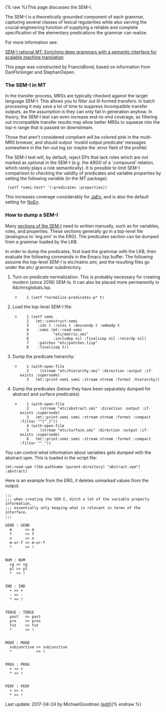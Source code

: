 {% raw %}This page discusses the SEM-I.

The SEM-I is a theoretically grounded component of each grammar,
capturing several classes of lexical regularities while also serving the
crucial engineering function of supplying a reliable and complete
specification of the elementary predications the grammar can realize.

For more information see:

[SEM-I rational MT: Enriching deep grammars with a semantic interface
for scalable machine
translation](http://web.mysites.ntu.edu.sg/fcbond/open/pubs/2005-summit-semi.pdf)

This page was constructed by FrancisBond, based on
information from DanFlickinger and
StephanOepen.

### The SEM-I in MT

In the transfer process, MRSs are typically checked against the target
language SEM-I. This allows you to filter out ill-formed transfers. In
batch processing it may save a lot of time to suppress incompatible
transfer outputs, as the assumption is they can only fail in generation
anyhow. In theory, the SEM-I test can even increase end-to-end coverage,
as filtering out incompatible transfer results may allow better MRSs to
squeeze into the top-n range that is passed on downstream.

Those that aren't considered compliant will be colored pink in the
multi-MRS browser, and should output \`invalid output predicate'
messages somewhere in the fan-out log (or maybe the :error field of the
profile)

The SEM-I test will, by default, reject EPs that lack roles which are
not marked as optional in the SEM-I (e.g. the ARG0 of a \`compound'
relation, which rarely plays a role semantically). It is possible to
limit SEM-I comparison to checking the validity of predicates and
variable properties by setting the following variable (in the MT
package):

     (setf *semi-test* '(:predicates :properties))

This increases coverage considerably for [JaEn](/JaEn), and is also the
default setting for [NoEn](/NoEn).

### How to dump a SEM-I

Many [sections of the SEM-I](/SemiRfc#Sections) need to written
manually, such as for variables, roles, and properties. These sections
generally go in a top-level file (analogous to 'erg.smi' in the ERG).
The predicates section can be dumped from a grammar loaded by the LKB.

In order to dump the predicates, first load the grammar with the LKB,
then evaluate the following commands in the Emacs lisp buffer. The
following assume the top-level SEM-I is etc/matrix.smi, and the
resulting files go under the etc/ grammar subdirectory.

1. Turn on predicate normalization. This is probably necessary for
creating modern (since 2016) SEM-Is. It can also be placed more
permanently in lkb/mrsglobals.lsp.
   
   - ```
        1 (setf *normalize-predicates-p* t)
     ```
2. Load the top-level SEM-I file:
   - ```
        1 (setf semi
        2   (mt::construct-semi       
        3    :ids t :rules t :descendp t :embedp t
        4    :semi (mt::read-semi
        5           "etc/matrix.smi"
        6           :includep nil :finalizep nil :recordp nil)
        7    :patches "etc/patches.lisp"
        8    :finalizep t))
     ```
3. Dump the predicate hierarchy:
   - ```
        1 (with-open-file
        2     (stream "etc/hierarchy.smi" :direction :output :if-exists :supersede)
        3   (mt::print-semi semi :stream stream :format :hierarchy))
     ```
4. Dump the predicates (below they have been separately dumped for
abstract and surface predicates)
   - ```
        1 (with-open-file
        2     (stream "etc/abstract.smi" :direction :output :if-exists :supersede)
        3   (mt::print-semi semi :stream stream :format :compact :filter "^[^_]"))
        4 (with-open-file
        5     (stream "etc/surface.smi" :direction :output :if-exists :supersede)
        6   (mt::print-semi semi :stream stream :format :compact :filter "^_"))
     ```

You can control what information about variables gets dumped with the
abstract.vpm. This is loaded in the script file:

    (mt:read-vpm (lkb-pathname (parent-directory) "abstract.vpm") :abstract)

Here is an example from the ERG, it deletes unmarked values from the
output.

    ;;;
    ;;; when creating the SEM-I, ditch a lot of the variable property information,
    ;;; essentially only keeping what is relevant in terms of the interface.
    ;;;
    
    GEND : GEND
      m      >> m
      f      >> f
      n      >> n
      m-or-f >> m-or-f
      *      >> !
    
    
    NUM : NUM
      sg >> sg
      pl >> pl
      *  >> !
    
    
    IND : IND
      + >> +
      - >> -
      * >> !
    
    
    TENSE : TENSE
      past   >> past
      pre    >> pres
      fut    >> fut
      *      >> !
    
    
    MOOD : MOOD 
      subjunctive >> subjunctive
      *           >> !
    
    
    PROG : PROG
      + >> +
      * >> !
    
    
    PERF : PERF
      + >> +
      * >> !

Last update: 2017-04-24 by MichaelGoodman [[edit](https://github.com/delph-in/docs/wiki/RmrsSemi/_edit)]{% endraw %}
